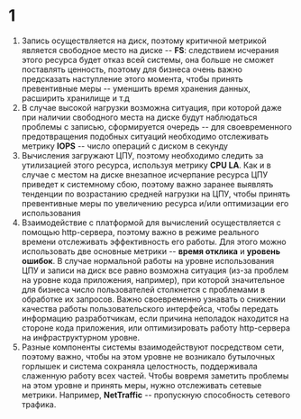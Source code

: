 # 1
1) Запись осуществляется на диск, поэтому критичной метрикой является свободное место на диске -- **FS**: следствием исчерания этого ресурса будет отказ всей системы, она больше не сможет поставлять ценность, поэтому для бизнеса очень важно предсказать наступление этого момента, чтобы принять превентивные меры -- уменшить время хранения данных, расширить хранилище и т.д
2) В случае высокой нагрузки возможна ситуация, при которой даже при наличии свободного места на диске будут наблюдаться проблемы с записью, сформируется очередь -- для своевременного предотвращения подобных ситуаций необходимо отслеживать метрику **IOPS** -- число операций с диском в секунду
3) Вычисления загружают ЦПУ, поэтому необходимо следить за утилизацией этого ресурса, используя метрику **CPU LA**. Как и в случае с местом на диске внезапное исчерпание ресурса ЦПУ приведет к системному сбою, поэтому важно заранее выявлять тенденции по возрастанию средней нагрузки на ЦПУ, чтобы принять превентивные меры по увеличению ресурса и/или оптимизации его использования
4) Взаимодействие с платформой для вычислений осуществляется с помощью http-сервера, поэтому важно в режиме реального времени отслеживать эффективность его работы. Для этого можно использовать две основные метрики -- **время отклика** и **уровень ошибок**. В случае нормальной работы на уровне использования ЦПУ и записи на диск все равно возможна ситуация (из-за проблем на уровне кода приложения, например), при которой значительное для бизнеса число пользователей столкнется с проблемами в обработке их запросов. Важно своевременно узнавать о снижении качества работы пользовательского интерфейса, чтобы передать информацию разработчикам, если причина неполадок находится на стороне кода приложения, или оптимизировать работу http-сервера на инфраструктурном уровне.
5) Разные компоненты системы взаимодействуют посредством сети, поэтому важно, чтобы на этом уровне не возникало бутылочных горлышек и система сохраняла целостность, поддерживала слаженную работу всех частей. Чтобы вовремя заметить проблемы на этом уровне и принять меры, нужно отслеживать сетевые метрики. Например, **NetTraffic** -- пропускную способность сетевого трафика.
